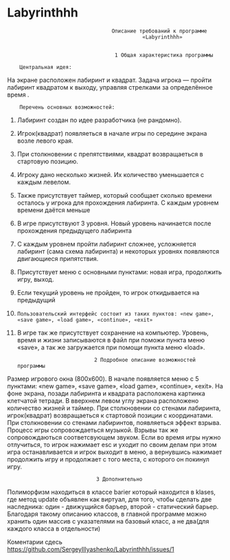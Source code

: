 Labyrinthhh
==========

                                      Описание требований к программе
                                                «Labyrinthhh»


                                       1 Общая характеристика программы
                                       
        Центральная идея:
На экране расположен лабиринт и квадрат. Задача игрока — пройти лабиринт квадратом к выходу, управляя стрелками за определённое время .

        Перечень основных возможностей:
1.	Лабиринт создан по идее разработчика (не рандомно).
2.	Игрок(квадрат) появляеться в начале игры по середине экрана возле левого края. 
3.	При столкновении с препятствиями, квадрат возвращаеться в стартовую позицию.
4.	Игроку дано несколько жизней. Их количество уменьшается с каждым левелом.
5.	Также присутствует таймер, который сообщает сколько времени осталось у игрока для прохождения лабиринта. С каждым уровнем времени даётся меньше
6.	В игре присутствуют 3 уровня. Новый уровень начинается после прохождения предыдущего лабиринта
7.	С каждым уровнем пройти лабиринт сложнее, усложняется лабиринт (сама схема лабиринта) и некоторых уровнях появляются двигающиеся припятствия. 
8.	Присутствует меню с основными пунктами: новая игра, продолжить игру, выход.
9.	Если текущий уровень не пройден, то игрок откидывается на предыдущий
10. 	Пользовательский интерфейс состоит из таких пунктов: «new game», «save game», «load game», «continue», «exit»
11.	В игре так же присутствует сохранение на компьютер. Уровень, время и жизни записываются в файл при поможи пункта меню «save», а так же загружается при помощи пункта меню «load».


                                 2 Подробное описание возможностей программы

Размер игрового окна (800x600). В начале появляется меню с 5 пунктами: «new game», «save game», «load game», «continue», «exit». На фоне экрана, позади лабиринта и квадрата расположена картинка клетчатой тетради. В вверхнем левом углу экрана расположено количество жизней и таймер. При столкновении со стенами лабиринта, игрок(квадрат) возвращаеться к стартовой позиции с координатами. При столкновении со стенами лабиринтов, появляеться эффект взрыва. Процесс игры сопровождаеться музыкой. Взрывы так же сопровождаються соответсвующем звуком. Если во время игры нужно отлучиться, то игрок нажимает esc и уходит по своим делам при этом игра останавливается и игрок выходит в меню, а вернувшись нажимает продолжить игру и продолжает с того места, с которого он покинул игру.

                                 3 Дополнительно
                                 
Полиморфизм находиться в классе barier который находится в klases, где метод update объявлен как виртуал, для того, чтобы сделать две наследника: один - движущийся баръер, второй - статический барьер.
Благодаря такому описанию классов, в главной программе можно хранить один массив с указателями на базовый класс, а не два(для каждого класса в отдельности)

Коментарии сдесь https://github.com/SergeyIllyashenko/Labyrinthhh/issues/1

